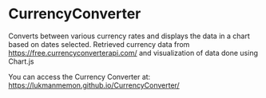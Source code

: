 # CurrencyConverter
Converts between various currency rates and displays the data in a chart based on dates selected. Retrieved currency data from https://free.currencyconverterapi.com/ and visualization of data done using Chart.js

You can access the Currency Converter at: https://lukmanmemon.github.io/CurrencyConverter/
